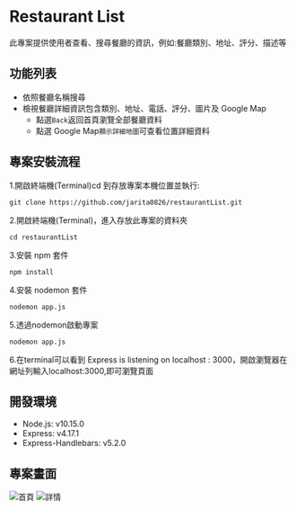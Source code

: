 # Restaurant List
此專案提供使用者查看、搜尋餐廳的資訊，例如:餐廳類別、地址、評分、描述等

## 功能列表
- 依照餐廳名稱搜尋
- 檢視餐廳詳細資訊包含類別、地址、電話、評分、圖片及 Google Map
  - 點選`Back`返回首頁瀏覽全部餐廳資料
  - 點選 Google Map`顯示詳細地圖`可查看位置詳細資料


## 專案安裝流程
1.開啟終端機(Terminal)cd 到存放專案本機位置並執行:
```
git clone https://github.com/jarita0826/restaurantList.git
```
2.開啟終端機(Terminal)，進入存放此專案的資料夾
```
cd restaurantList
```
3.安裝 npm 套件
```
npm install  
```
4.安裝 nodemon 套件
```
nodemon app.js 
```
5.透過nodemon啟動專案
```
nodemon app.js
```
6.在terminal可以看到 Express is listening on localhost : 3000，開啟瀏覽器在網址列輸入localhost:3000,即可瀏覽頁面

## 開發環境
- Node.js: v10.15.0
- Express: v4.17.1
- Express-Handlebars: v5.2.0

## 專案畫面
![首頁](https://i.imgur.com/7RUgxSV.jpg)
![詳情](https://github.com/jarita0826/restaurantList/public/img/show.JPG)
